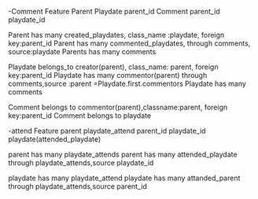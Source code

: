 -Comment Feature
Parent 
Playdate parent_id
Comment  parent_id  playdate_id

<!-- has_many :created_playdates, :class_name => "Playdate", :foreign_key => "parent_id", dependent: :delete_all 
has_many :comments
has_many :commented_playdates, :source => :playdate, through: :comments -->

Parent has many created_playdates, class_name :playdate, foreign key:parent_id
Parent has many commented_playdates, through comments, source:playdate
Parents has many comments

<!-- belongs_to :creator, :class_name => "Parent"
has_many :comments
has_many :commentors, :class_name => "Parent", :foreign_key => "parent_id", through: :comments -->

Playdate belongs_to creator(parent), class_name: parent, foreign key:parent_id
Playdate has many commentor(parent) through comments,source :parent =Playdate.first.commentors
Playdate has many comments

<!-- belongs_to :playdate
belongs_to :commentor, :class_name => "Parent", :foreign_key => "parent_id" -->

Comment belongs to commentor(parent),classname:parent, foreign key:parent_id
Comment belongs to playdate


-attend Feature
parent
playdate_attend  parent_id playdate_id
playdate(attended_playdate)

parent has many playdate_attends
parent has many attended_playdate through playdate_attends,source playdate_id

playdate has many playdate_attend
playdate has many attanded_parent through playdate_attends,source parent_id






